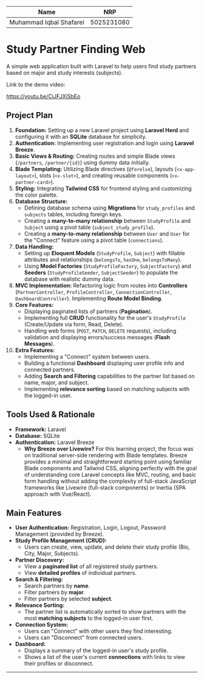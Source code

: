 
| Name    | NRP |
| -------- | ------- |
| Muhammad Iqbal Shafarel  | 5025231080    |


# Study Partner Finding Web

A simple web application built with Laravel to help users find study partners based on  major and study interests (subjects).

Link to the demo video:

https://youtu.be/CiJFJXiSbEo

## Project Plan 


1.  **Foundation:** Setting up a new Laravel project using **Laravel Herd** and configuring it with an **SQLite** database for simplicity.
2.  **Authentication:** Implementing user registration and login using **Laravel Breeze**.
3.  **Basic Views & Routing:** Creating routes and simple Blade views (`/partners`, `/partner/{id}`) using dummy data initially.
4.  **Blade Templating:** Utilizing Blade directives (`@forelse`), layouts (`<x-app-layout>`), slots (`<x-slot>`), and creating reusable components (`<x-partner-card>`).
5.  **Styling:** Integrating **Tailwind CSS** for frontend styling and customizing the color palette.
6.  **Database Structure:**
    * Defining database schema using **Migrations** for `study_profiles` and `subjects` tables, including foreign keys.
    * Creating a **many-to-many relationship** between `StudyProfile` and `Subject` using a pivot table (`subject_study_profile`).
    * Creating a **many-to-many relationship** between `User` and `User` for the "Connect" feature using a pivot table (`connections`).
7.  **Data Handling:**
    * Setting up **Eloquent Models** (`StudyProfile`, `Subject`) with fillable attributes and relationships (`belongsTo`, `hasOne`, `belongsToMany`).
    * Using **Model Factories** (`StudyProfileFactory`, `SubjectFactory`) and **Seeders** (`StudyProfileSeeder`, `SubjectSeeder`) to populate the database with realistic dummy data.
8.  **MVC Implementation:** Refactoring logic from routes into **Controllers** (`PartnerController`, `ProfileController`, `ConnectionController`, `DashboardController`). Implementing **Route Model Binding**.
9.  **Core Features:**
    * Displaying paginated lists of partners (**Pagination**).
    * Implementing full **CRUD** functionality for the user's `StudyProfile` (Create/Update via form, Read, Delete).
    * Handling web forms (`POST`, `PATCH`, `DELETE` requests), including validation and displaying errors/success messages (**Flash Messages**).
10. **Extra Features:**
    * Implementing a "Connect" system between users.
    * Building a functional **Dashboard** displaying user profile info and connected partners.
    * Adding **Search and Filtering** capabilities to the partner list based on name, major, and subject.
    * Implementing **relevance sorting** based on matching subjects with the logged-in user.



## Tools Used & Rationale

* **Framework:** Laravel
* **Database:** SQLite
* **Authentication:** Laravel Breeze
    * **Why Breeze over Livewire?** For this learning project, the focus was on traditional server-side rendering with Blade templates. Breeze provides a minimal and straightforward starting point using familiar Blade components and Tailwind CSS, aligning perfectly with the goal of understanding core Laravel concepts like MVC, routing, and basic form handling without adding the complexity of full-stack JavaScript frameworks like Livewire (full-stack components) or Inertia (SPA approach with Vue/React).

## Main Features

* **User Authentication:** Registration, Login, Logout, Password Management (provided by Breeze).
* **Study Profile Management (CRUD):**
    * Users can create, view, update, and delete their study profile (Bio, City, Major, Subjects).
* **Partner Discovery:**
    * View a **paginated list** of all registered study partners.
    * View **detailed profiles** of individual partners.
* **Search & Filtering:**
    * Search partners by **name**.
    * Filter partners by **major**.
    * Filter partners by selected **subject**.
* **Relevance Sorting:**
    * The partner list is automatically sorted to show partners with the most **matching subjects** to the logged-in user first.
* **Connection System:**
    * Users can "Connect" with other users they find interesting.
    * Users can "Disconnect" from connected users.
* **Dashboard:**
    * Displays a summary of the logged-in user's study profile.
    * Shows a list of the user's current **connections** with links to view their profiles or disconnect.

---

